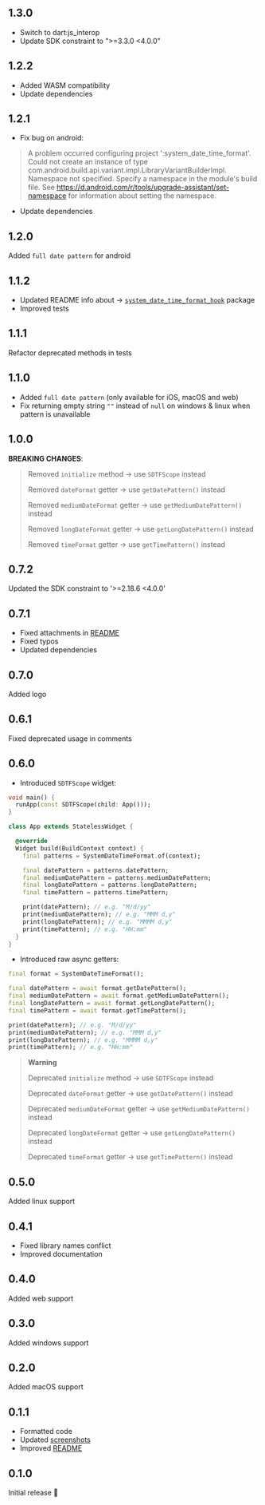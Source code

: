 ## 1.3.0

- Switch to dart:js_interop
- Update SDK constraint to ">=3.3.0 <4.0.0"

## 1.2.2

- Added WASM compatibility
- Update dependencies

## 1.2.1

- Fix bug on android:
> A problem occurred configuring project ':system_date_time_format'.
> Could not create an instance of type com.android.build.api.variant.impl.LibraryVariantBuilderImpl.
> Namespace not specified. Specify a namespace in the module's build file. See https://d.android.com/r/tools/upgrade-assistant/set-namespace for information about setting the namespace.
- Update dependencies

## 1.2.0

Added `full date pattern` for android

## 1.1.2

- Updated README info about -> [`system_date_time_format_hook`](https://pub.dev/packages/system_date_time_format_hook) package
- Improved tests

## 1.1.1

Refactor deprecated methods in tests

## 1.1.0

- Added `full date pattern` (only available for iOS, macOS and web)
- Fix returning empty string `""` instead of `null` on windows & linux when pattern is unavailable

## 1.0.0

**BREAKING CHANGES**:
>
> Removed `initialize` method -> use `SDTFScope` instead
>
> Removed `dateFormat` getter -> use `getDatePattern()` instead
>
> Removed `mediumDateFormat` getter -> use `getMediumDatePattern()` instead
>
> Removed `longDateFormat` getter -> use `getLongDatePattern()` instead
>
> Removed `timeFormat` getter -> use `getTimePattern()` instead

## 0.7.2

Updated the SDK constraint to '>=2.18.6 <4.0.0'

## 0.7.1

- Fixed attachments in [README](https://github.com/Nikoro/system_date_time_format/blob/main/README.md)
- Fixed typos
- Updated dependencies

## 0.7.0

Added logo

## 0.6.1

Fixed deprecated usage in comments

## 0.6.0

- Introduced `SDTFScope` widget:
```dart
void main() {
  runApp(const SDTFScope(child: App()));
}

class App extends StatelessWidget {

  @override
  Widget build(BuildContext context) {
    final patterns = SystemDateTimeFormat.of(context);

    final datePattern = patterns.datePattern;
    final mediumDatePattern = patterns.mediumDatePattern;
    final longDatePattern = patterns.longDatePattern;
    final timePattern = patterns.timePattern;

    print(datePattern); // e.g. "M/d/yy"
    print(mediumDatePattern); // e.g. "MMM d,y"
    print(longDatePattern); // e.g. "MMMM d,y"
    print(timePattern); // e.g. "HH:mm"
  }
}
```
- Introduced raw async getters:
```dart
final format = SystemDateTimeFormat();

final datePattern = await format.getDatePattern();
final mediumDatePattern = await format.getMediumDatePattern();
final longDatePattern = await format.getLongDatePattern();
final timePattern = await format.getTimePattern();

print(datePattern); // e.g. "M/d/yy"
print(mediumDatePattern); // e.g. "MMM d,y"
print(longDatePattern); // e.g. "MMMM d,y"
print(timePattern); // e.g. "HH:mm"
```
> **Warning**
> 
> Deprecated `initialize` method -> use `SDTFScope` instead
> 
> Deprecated `dateFormat` getter -> use `getDatePattern()` instead
> 
> Deprecated `mediumDateFormat` getter -> use `getMediumDatePattern()` instead
> 
> Deprecated `longDateFormat` getter -> use `getLongDatePattern()` instead
> 
> Deprecated `timeFormat` getter -> use `getTimePattern()` instead

## 0.5.0

Added linux support

## 0.4.1

- Fixed library names conflict
- Improved documentation

## 0.4.0

Added web support

## 0.3.0

Added windows support

## 0.2.0

Added macOS support

## 0.1.1

- Formatted code
- Updated  [screenshots](https://github.com/Nikoro/system_date_time_format/tree/main/screenshots)
- Improved [README](https://github.com/Nikoro/system_date_time_format/blob/main/README.md)

## 0.1.0

Initial release 🎉
